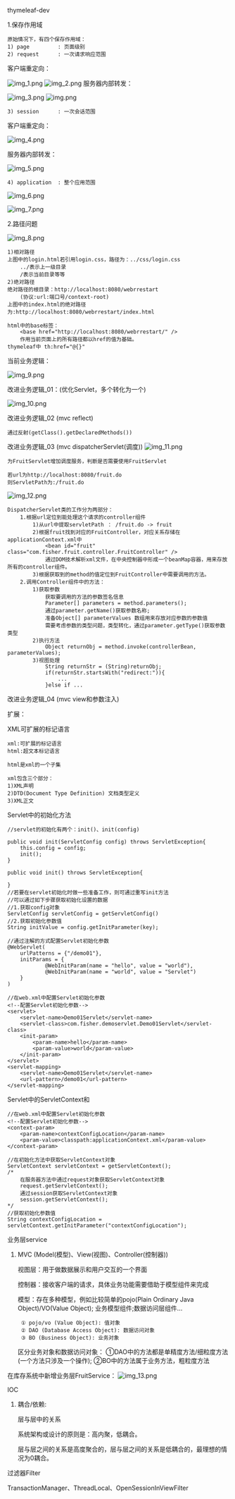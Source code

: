 thymeleaf-dev

1.保存作用域
    
    原始情况下，有四个保存作用域：
    1) page         : 页面级别
    2) request      : 一次请求响应范围
客户端重定向：

![img_1.png](img_1.png)
![img_2.png](img_2.png)
服务器内部转发：

![img_3.png](img_3.png)
![img.png](img.png)

    3) session      : 一次会话范围
客户端重定向：

![img_4.png](img_4.png)

服务器内部转发：

![img_5.png](img_5.png)


    4) application  : 整个应用范围

![img_6.png](img_6.png)

![img_7.png](img_7.png)

2.路径问题

![img_8.png](img_8.png)
    
    1)相对路径
    上图中的login.html若引用login.css，路径为：../css/login.css
        ../表示上一级目录
        /表示当前目录等等
    2)绝对路径
    绝对路径的根目录：http://localhost:8080/webrrestart
        (协议:url:端口号/context-root)
    上图中的index.html的绝对路径为:http://localhost:8080/webrrestart/index.html
    
    html中的base标签：
        <base href="http://localhost:8080/webrrestart/" />
        作用当前页面上的所有路径都以href的值为基础。
    thymeleaf中 th:href="@{}"


当前业务逻辑：

![img_9.png](img_9.png)

改进业务逻辑_01：(优化Servlet，多个转化为一个)

![img_10.png](img_10.png)

改进业务逻辑_02 (mvc reflect)

    通过反射(getClass().getDeclaredMethods())

改进业务逻辑_03 (mvc dispatcherServlet(调度))
![img_11.png](img_11.png)

    为FruitServlet增加调度服务，判断是否需要使用FruitServlet
    
    若url为http://localhost:8080/fruit.do
    则ServletPath为:/fruit.do
![img_12.png](img_12.png)
    
    DispatcherServlet类的工作分为两部分：
        1.根据url定位到能处理这个请求的controller组件
            1)从url中提取servletPath ： /fruit.do -> fruit
            2)根据fruit找到对应的FruitController，对应关系存储在applicationContext.xml中
                <bean id="fruit" class="com.fisher.fruit.controller.FruitController" />
                通过DOM技术解析xml文件，在中央控制器中形成一个beanMap容器，用来存放所有的controller组件。
            3)根据获取到的method的值定位到FruitController中需要调用的方法。
        2.调用Controller组件中的方法：
            1)获取参数
                获取要调用的方法的参数签名信息
                Parameter[] parameters = method.parameters();
                通过parameter.getName()获取参数名称;
                准备Object[] parameterValues 数组用来存放对应参数的参数值
                需要考虑参数的类型问题，类型转化，通过parameter.getType()获取参数类型
            2)执行方法
                Object returnObj = method.invoke(controllerBean, parameterValues);
            3)视图处理
                String returnStr = (String)returnObj;
                if(returnStr.startsWith("redirect:")){
                    ...
                }else if ...
    
改进业务逻辑_04 (mvc view和参数注入)


扩展：

XML可扩展的标记语言
    
    xml:可扩展的标记语言
    html:超文本标记语言

    html是xml的一个子集

    xml包含三个部分：
    1)XML声明
    2)DTD(Document Type Definition) 文档类型定义
    3)XML正文

Servlet中的初始化方法

    //servlet的初始化有两个：init()、init(config)
    
    public void init(ServletConfig config) throws ServletException{
        this.config = config;
        init();
    }
    
    public void init() throws ServletException{
        
    }
    //若要在servlet初始化时做一些准备工作，则可通过重写init方法
    //可以通过如下步骤获取初始化设置的数据
    //1.获取config对象
    ServletConfig servletConfig = getServletConfig()
    //2.获取初始化参数值
    String initValue = config.getInitParameter(key);
    
    //通过注解的方式配置Servlet初始化参数
    @WebServlet(
        urlPatterns = {"/demo01"},
        initParams = {
                @WebInitParam(name = "hello", value = "world"),
                @WebInitParam(name = "world", value = "Servlet")
        }
    )

    //在web.xml中配置Servlet初始化参数
    <!--配置Servlet初始化参数-->
    <servlet>
        <servlet-name>Demo01Servlet</servlet-name>
        <servlet-class>com.fisher.demoservlet.Demo01Servlet</servlet-class>
        <init-param>
            <param-name>hello</param-name>
            <param-value>world</param-value>
        </init-param>
    </servlet>
    <servlet-mapping>
        <servlet-name>Demo01Servlet</servlet-name>
        <url-pattern>/demo01</url-pattern>
    </servlet-mapping>

Servlet中的ServletContext和<context-parameter>
    
    //在web.xml中配置Servlet初始化参数
    <!--配置Servlet初始化参数-->
    <context-param>
        <param-name>contextConfigLocation</param-name>
        <param-value>classpath:applicationContext.xml</param-value>
    </context-param>

    //在初始化方法中获取ServletContext对象
    ServletContext servletContext = getServletContext();
    /*
        在服务器方法中通过request对象获取ServletContext对象
        request.getServletContext();
        通过session获取ServletContext对象
        session.getServletContext();
    */
    //获取初始化参数值
    String contextConfigLocation = servletContext.getInitParameter("contextConfigLocation");

业务层service
    
1) MVC (Model(模型)、View(视图)、Controller(控制器))
    
    视图层：用于做数据展示和用户交互的一个界面

    控制器：接收客户端的请求，具体业务功能需要借助于模型组件来完成

    模型：存在多种模型，例如比较简单的pojo(Plain Ordinary Java Object)/VO(Value Object);
   业务模型组件;数据访问层组件...
        
        ① pojo/vo (Value Object): 值对象
        ② DAO (Database Access Object): 数据访问对象
        ③ BO (Business Object): 业务对象
    区分业务对象和数据访问对象：
        ①DAO中的方法都是单精度方法/细粒度方法(一个方法只涉及一个操作);
        ②BO中的方法属于业务方法，粗粒度方法

在库存系统中新增业务层FruitService：
![img_13.png](img_13.png)

IOC 
1) 耦合/依赖:

    层与层中的关系

    系统架构或设计的原则是：高内聚，低耦合。
    
    层与层之间的关系是高度聚合的，层与层之间的关系是低耦合的，最理想的情况为0耦合。



过滤器Filter

TransactionManager、ThreadLocal、OpenSessionInViewFilter
